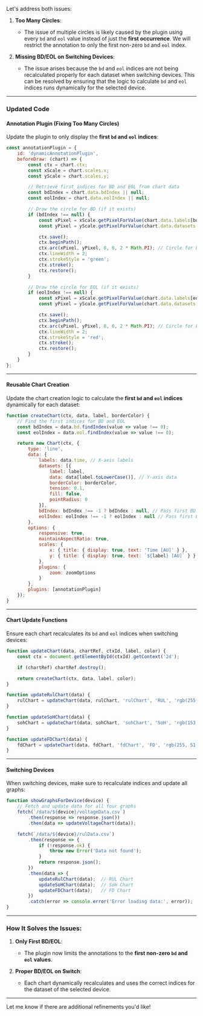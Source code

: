 Let's address both issues:

1. **Too Many Circles**: 
   - The issue of multiple circles is likely caused by the plugin using every `bd` and `eol` value instead of just the **first occurrence**. We will restrict the annotation to only the first non-zero `bd` and `eol` index.

2. **Missing BD/EOL on Switching Devices**:
   - The issue arises because the `bd` and `eol` indices are not being recalculated properly for each dataset when switching devices. This can be resolved by ensuring that the logic to calculate `bd` and `eol` indices runs dynamically for the selected device.

---

### Updated Code

#### Annotation Plugin (Fixing Too Many Circles)

Update the plugin to only display the **first `bd` and `eol` indices**:

```javascript
const annotationPlugin = {
    id: 'dynamicAnnotationPlugin',
    beforeDraw: (chart) => {
        const ctx = chart.ctx;
        const xScale = chart.scales.x;
        const yScale = chart.scales.y;

        // Retrieve first indices for BD and EOL from chart data
        const bdIndex = chart.data.bdIndex || null;
        const eolIndex = chart.data.eolIndex || null;

        // Draw the circle for BD (if it exists)
        if (bdIndex !== null) {
            const xPixel = xScale.getPixelForValue(chart.data.labels[bdIndex]);
            const yPixel = yScale.getPixelForValue(chart.data.datasets[0].data[bdIndex]);

            ctx.save();
            ctx.beginPath();
            ctx.arc(xPixel, yPixel, 8, 0, 2 * Math.PI); // Circle for BD
            ctx.lineWidth = 2;
            ctx.strokeStyle = 'green';
            ctx.stroke();
            ctx.restore();
        }

        // Draw the circle for EOL (if it exists)
        if (eolIndex !== null) {
            const xPixel = xScale.getPixelForValue(chart.data.labels[eolIndex]);
            const yPixel = yScale.getPixelForValue(chart.data.datasets[0].data[eolIndex]);

            ctx.save();
            ctx.beginPath();
            ctx.arc(xPixel, yPixel, 8, 0, 2 * Math.PI); // Circle for EOL
            ctx.lineWidth = 2;
            ctx.strokeStyle = 'red';
            ctx.stroke();
            ctx.restore();
        }
    }
};
```

---

#### Reusable Chart Creation

Update the chart creation logic to calculate the **first `bd` and `eol` indices** dynamically for each dataset:

```javascript
function createChart(ctx, data, label, borderColor) {
    // Find the first indices for BD and EOL
    const bdIndex = data.bd.findIndex(value => value !== 0);
    const eolIndex = data.eol.findIndex(value => value !== 0);

    return new Chart(ctx, {
        type: 'line',
        data: {
            labels: data.time, // X-axis labels
            datasets: [{
                label: label,
                data: data[label.toLowerCase()], // Y-axis data
                borderColor: borderColor,
                tension: 0.1,
                fill: false,
                pointRadius: 0
            }],
            bdIndex: bdIndex !== -1 ? bdIndex : null, // Pass first BD index
            eolIndex: eolIndex !== -1 ? eolIndex : null // Pass first EOL index
        },
        options: {
            responsive: true,
            maintainAspectRatio: true,
            scales: {
                x: { title: { display: true, text: 'Time [AU]' } },
                y: { title: { display: true, text: `${label} [AU]` } }
            },
            plugins: {
                zoom: zoomOptions
            }
        },
        plugins: [annotationPlugin]
    });
}
```

---

#### Chart Update Functions

Ensure each chart recalculates its `bd` and `eol` indices when switching devices:

```javascript
function updateChart(data, chartRef, ctxId, label, color) {
    const ctx = document.getElementById(ctxId).getContext('2d');

    if (chartRef) chartRef.destroy();

    return createChart(ctx, data, label, color);
}

function updateRulChart(data) {
    rulChart = updateChart(data, rulChart, 'rulChart', 'RUL', 'rgb(255, 165, 0)');
}

function updateSoHChart(data) {
    sohChart = updateChart(data, sohChart, 'sohChart', 'SoH', 'rgb(153, 102, 255)');
}

function updateFDChart(data) {
    fdChart = updateChart(data, fdChart, 'fdChart', 'FD', 'rgb(255, 51, 135)');
}
```

---

#### Switching Devices

When switching devices, make sure to recalculate indices and update all graphs:

```javascript
function showGraphsForDevice(device) {
    // Fetch and update data for all four graphs
    fetch(`/data/${device}/voltageData.csv`)
        .then(response => response.json())
        .then(data => updateVoltageChart(data));

    fetch(`/data/${device}/rulData.csv`)
        .then(response => {
            if (!response.ok) {
                throw new Error('Data not found');
            }
            return response.json();
        })
        .then(data => {
            updateRulChart(data);  // RUL Chart
            updateSoHChart(data);  // SoH Chart
            updateFDChart(data);   // FD Chart
        })
        .catch(error => console.error('Error loading data:', error));
}
```

---

### How It Solves the Issues:
1. **Only First BD/EOL**:
   - The plugin now limits the annotations to the **first non-zero `bd` and `eol` values**.

2. **Proper BD/EOL on Switch**:
   - Each chart dynamically recalculates and uses the correct indices for the dataset of the selected device.

---

Let me know if there are additional refinements you'd like!
